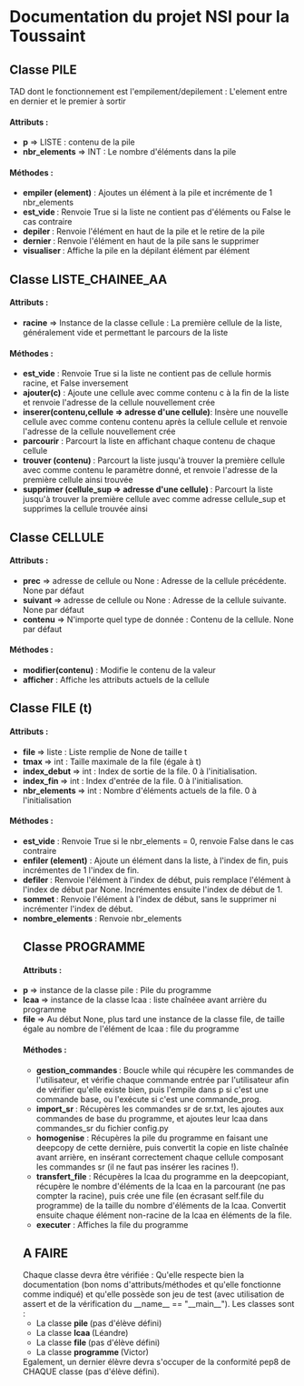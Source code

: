 <h1> Documentation du projet NSI pour la Toussaint </h1>

<h2> Classe PILE </h3>
TAD dont le fonctionnement est l'empilement/depilement : L'element entre en dernier et le premier à sortir
<h4> Attributs :</h4>
<ul>
    <li> <strong>p</strong> => LISTE : contenu de la pile
    <li> <strong>nbr_elements</strong> => INT : Le nombre d'éléments dans la pile
</ul>
<h4> Méthodes : </h4>
<ul>
    <li><strong> empiler (element)</strong> : Ajoutes un élément à la pile et incrémente de 1 nbr_elements
    <li><strong> est_vide </strong> : Renvoie True si la liste ne contient pas d'éléments ou False le cas contraire
    <li>  <strong> depiler </strong> : Renvoie l'élément en haut de la pile et le retire de la pile
    <li> <strong> dernier </strong> : Renvoie l'élément en haut de la pile sans le supprimer
    <li> <strong> visualiser </strong> : Affiche la pile en la dépilant élément par élément
</ul>
<h2> Classe LISTE_CHAINEE_AA </h2>
<h4> Attributs : </h4>
<ul>
    <li><strong>racine</strong> => Instance de la classe cellule : La première cellule de la liste, généralement vide et permettant le parcours de la liste
</ul>
<h4> Méthodes : </h4>
<ul>
    <li><strong>est_vide</strong> : Renvoie True si la liste ne contient pas de cellule hormis racine, et False inversement
    <li><strong>ajouter(c)</strong> : Ajoute une cellule avec comme contenu c à la fin de la liste et renvoie l'adresse de la cellule nouvellement crée
    <li><strong> inserer(contenu,cellule => adresse d'une cellule)</strong>: Insère une nouvelle cellule avec comme contenu contenu après la cellule cellule et renvoie l'adresse de la cellule nouvellement crée
    <li><strong> parcourir</strong> : Parcourt la liste en affichant chaque contenu de chaque cellule
    <li> <strong> trouver (contenu) </strong> : Parcourt la liste jusqu'à trouver la première cellule avec comme contenu le paramètre donné, et renvoie l'adresse de la première cellule ainsi trouvée
    <li><strong> supprimer (cellule_sup => adresse d'une cellule) </strong> : Parcourt la liste jusqu'à trouver la première cellule avec comme adresse cellule_sup et supprimes la cellule trouvée ainsi
</ul>
<h2> Classe CELLULE </h2>
<h4> Attributs : </h4>
<ul>
    <li><strong>prec</strong> => adresse de cellule ou None : Adresse de la cellule précédente. None par défaut
    <li><strong>suivant</strong> => adresse de cellule ou None : Adresse de la cellule suivante. None par défaut
    <li><strong>contenu</strong> => N'importe quel type de donnée : Contenu de la cellule. None par défaut
</ul>
<h4> Méthodes : </h4>
<ul>
    <li><strong>modifier(contenu)</strong> : Modifie le contenu de la valeur
    <li><strong>afficher</strong> : Affiche les attributs actuels de la cellule
</ul>
<h2> Classe FILE (t) </h2>
<h4> Attributs : </h4>
<ul>
    <li><strong> file </strong> => liste : Liste remplie de None de taille t
    <li><strong> tmax </strong> => int : Taille maximale de la file (égale à t)
    <li><strong> index_debut </strong> => int : Index de sortie de la file. 0 à l'initialisation.
    <li><strong> index_fin </strong> => int : Index d'entrée de la file. 0 à l'initialisation.
    <li><strong> nbr_elements </strong> => int : Nombre d'éléments actuels de la file. 0 à l'initialisation
</ul>
<h4> Méthodes : </h4>
<ul>
    <li><strong>est_vide</strong> : Renvoie True si le nbr_elements = 0, renvoie False dans le cas contraire
    <li><strong>enfiler (element)</strong> : Ajoute un élément dans la liste, à l'index de fin, puis incrémentes de 1 l'index de fin.
    <li><strong> defiler </strong> : Renvoie l'élément à l'index de début, puis remplace l'élément à l'index de début par None. Incrémentes ensuite l'index de début de 1.
    <li><strong> sommet </strong> : Renvoie l'élément à l'index de début, sans le supprimer ni incrémenter l'index de début.
    <li><strong>nombre_elements</strong> : Renvoie nbr_elements
<h2> Classe PROGRAMME </h2>
<h4> Attributs : </h4>
    <li><strong> p </strong> => instance de la classe pile : Pile du programme
    <li><strong> lcaa </strong> => instance de la classe lcaa : liste chaînéee avant arrière du programme
    <li><strong> file </strong> => Au début None, plus tard une instance de la classe file, de taille égale au nombre de l'élément de lcaa : file du programme
<h4> Méthodes : </h4>
<ul>
    <li><strong> gestion_commandes </strong> : Boucle while qui récupère les commandes de l'utilisateur, et vérifie chaque commande entrée par l'utilisateur afin de vérifier qu'elle existe bien, puis l'empile dans p si c'est une commande base, ou l'exécute si c'est une commande_prog.
    <li><strong> import_sr </strong> : Récupères les commandes sr de sr.txt, les ajoutes aux commandes de base du programme, et ajoutes leur lcaa dans commandes_sr du fichier config.py
    <li><strong>homogenise</strong> : Récupères la pile du programme en faisant une deepcopy de cette dernière, puis convertit la copie en liste chaînée avant arrière, en insérant correctement chaque cellule composant les commandes sr (il ne faut pas insérer les racines !). 
    <li><strong>transfert_file</strong> : Récupères la lcaa du programme en la deepcopiant, récupère le nombre d'éléments de la lcaa en la parcourant (ne pas compter la racine), puis crée une file (en écrasant self.file du programme) de la taille du nombre d'éléments de la lcaa. Convertit ensuite chaque élément non-racine de la lcaa en éléments de la file.
    <li><strong>executer</strong> : Affiches la file du programme
</ul>
<h2> A FAIRE </h2>
Chaque classe devra être vérifiée : Qu'elle respecte bien la documentation (bon noms d'attributs/méthodes et qu'elle fonctionne comme indiqué) et qu'elle possède son jeu de test (avec utilisation de assert et de la vérification du __name__ == "__main__").
Les classes sont :
<ul>
    <li>La classe <strong> pile </strong> (pas d'élève défini)
    <li> La classe <strong> lcaa </strong> (Léandre)
    <li> La classe <strong> file </strong> (pas d'élève défini)
    <li> La classe <strong> programme </strong> (Victor)
</ul>
Egalement, un dernier élèvre devra s'occuper de la conformité pep8 de CHAQUE classe (pas d'élève défini).

